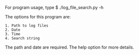 For program usage, type $ ./log_file_search.py -h

The options for this program are:

    1. Path to log files
    2. Date
    3. Time
    4. Search string

The path and date are required. The help option for more details.

